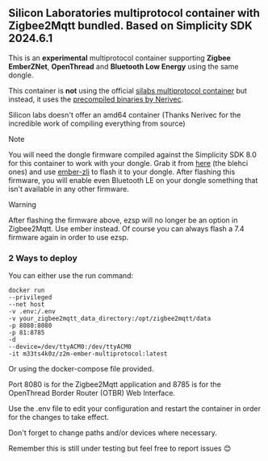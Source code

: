 ## Silicon Laboratories multiprotocol container with Zigbee2Mqtt bundled. Based on Simplicity SDK 2024.6.1

This is an **experimental** multiprotocol container supporting **Zigbee EmberZNet**, **OpenThread** and **Bluetooth Low Energy** using the same dongle. 

This container is **not** using the official [silabs multiprotocol container](https://hub.docker.com/r/siliconlabsinc/multiprotocol) but instead, it uses the [precompiled binaries by Nerivec](https://github.com/Nerivec/silabs-multiprotocol-builder/releases/).

Silicon labs doesn't offer an amd64 container (Thanks Nerivec for the incredible work of compiling everything from source)

> [!NOTE]
> You will need the dongle firmware compiled against the Simplicity SDK 8.0 for this container to work with your dongle.
> Grab it from [here](https://github.com/Nerivec/silabs-firmware-builder/releases/tag/v2024.6.1) (the blehci ones) and use [ember-zli](https://github.com/Nerivec/ember-zli) to flash it to your dongle.
> After flashing this firmware, you will enable even Bluetooth LE on your dongle something that isn't available in any other firmware.

> [!WARNING]
> After flashing the firmware above, ezsp will no longer be an option in Zigbee2Mqtt. Use ember instead. Of course you can always flash a 7.4 firmware again in order to use ezsp.

### 2 Ways to deploy

You can either use the run command:

```
docker run
--privileged
--net host
-v .env:/.env
-v your_zigbee2mqtt_data_directory:/opt/zigbee2mqtt/data
-p 8080:8080
-p 81:8785
-d
--device=/dev/ttyACM0:/dev/ttyACM0
-it m33ts4k0z/z2m-ember-multiprotocol:latest
```

Or using the docker-compose file provided.

Port 8080 is for the Zigbee2Mqtt application and 8785 is for the OpenThread Border Router (OTBR) Web Interface.

Use the .env file to edit your configuration and restart the container in order for the changes to take effect.

Don't forget to change paths and/or devices where necessary.

Remember this is still under testing but feel free to report issues 😊

